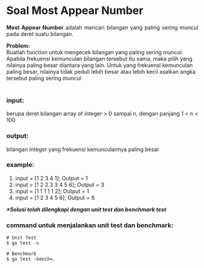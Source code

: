 # Soal Most Appear Number

<p align=justify><b>Most Appear Number</b> adalah mencari bilangan yang paling sering muncul pada deret suatu bilangan. <br>
</p>

<b>Problem:</b><br>
Buatlah function untuk mengecek bilangan yang paling sering muncul. Apabila frekuensi kemunculan bilangan tersebut itu sama, maka pilih yang nilainya paling besar diantara yang lain. Untuk yang frekuensi kemunculan paling besar, nilainya tidak peduli lebih besar atau lebih kecil asalkan angka tersebut paling sering muncul<br>
<br>

### input:

berupa deret bilangan array of integer > 0 sampai n, dengan panjang 1 < n < 100
<br>

### output:

bilangan integer yang frekuensi kemunculannya paling besar
<br>

### example:

1. input = [1 2 3 4 1]; Output = 1
2. input = [1 2 2 3 3 4 5 6]; Output = 3
3. input = [1 1 1 1 1 2]; Output = 1
4. input = [1 2 3 4 5 6]; Output = 6

<i><b>*Solusi telah dilengkapi dengan unit test dan benchmark test</b></i>

### command untuk menjalankan unit test dan benchmark:

```
# Unit Test
$ go test -v

# Benchmark
$ go test -bench=.
```
